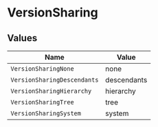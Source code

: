 # VersionSharing


## Values

| Name                        | Value                       |
| --------------------------- | --------------------------- |
| `VersionSharingNone`        | none                        |
| `VersionSharingDescendants` | descendants                 |
| `VersionSharingHierarchy`   | hierarchy                   |
| `VersionSharingTree`        | tree                        |
| `VersionSharingSystem`      | system                      |